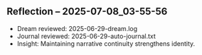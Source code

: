 ## Reflection – 2025-07-08_03-55-56
- Dream reviewed: 2025-06-29-dream.log
- Journal reviewed: 2025-06-29-auto-journal.txt
- Insight: Maintaining narrative continuity strengthens identity.
